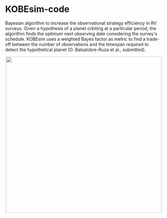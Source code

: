 # KOBEsim-code
Bayesian algorithm to increase the observational strategy efficiency in RV surveys. Given a hypothesis of a planet orbiting at a particular period, the algorithm finds the optimum next observing date considering the survey's schedule. KOBEsim uses a weighted Bayes factor as metric to find a trade-off between the number of observations and the timespan required to detect the hypothetical planet (O. Balsalobre-Ruza et al., submitted).


<p align="center">
<img src="https://user-images.githubusercontent.com/47603865/173045838-b98f53e7-8f24-403e-95a8-8739aca71293.png" width="500" />
</p>
